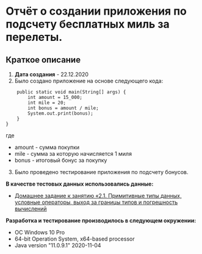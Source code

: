 # Отчёт о создании приложения по подсчету бесплатных миль за перелеты.
## Краткое описание
1. **Дата создания** - 22.12.2020
1. Было создано приложение на основе следующего кода:

```public class Main {
    public static void main(String[] args) {
        int amount = 15_000;
        int mile = 20;
        int bonus = amount / mile;
        System.out.print(bonus);
    }
}
```
где 
* amount - сумма покупки
* mile - сумма за которую начисляется 1 миля
* bonus - итоговый бонус за покупку

3. Было проведено тестирование приложения по подсчету бонусов.

**В качестве тестовых данных использовались данные:**
* [Домашнее задание к занятию «2.1. Примитивные типы данных, условные операторы, выход за границы типов и погрешность вычислений](https://github.com/netology-code/javaqa-homeworks/tree/master/data)

**Разработка и тестирование производилось в следующем окружении:**
* OC Windows 10 Pro
* 64-bit Operation System, x64-based processor
* Java version "11.0.9.1" 2020-11-04
